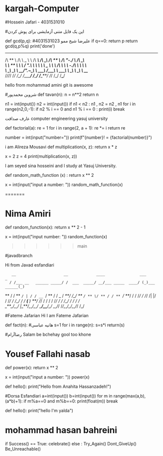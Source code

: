 # kargah-Computer





#Hossein Jafari - 4031531010

#این یک فایل متنی آزمایشی برای پوش کردن




def gcd(p,q):
#علیرضا شیخ ممو 4031531023
if q==0: return p
return gcd(q,p%q)
print('done')







---

/\ ** \ /\ \ _ \ \ /\ _**\ /\ **\_\ /\ ** \ /\ "-./ \ /\ **\_\  
\ \ ** \ \ \ \/ ".\ \ \ \ **\ \ \_** \ \ \ \/\ \ \ \ \-./\ \ \ \ **\  
 \ \_\ \_\ \ \_\_/".~\_\ \ \_\_\_**\ \/\_\_**\_\ \ \_\_\_**\ \ \_\ \ \_\ \ \_\_**_\
\/_/\/_/ \/_/ \/\_/ \/\_\_\_**/ \/**\_**/ \/**\_**/ \/_/ \/_/ \/**\_**/

hello from mohammad amini
git is awesome








#شروین محمدپور
def tavan(n):
n = n\*\*2
return n










n1 = int(input())
n2 = int(input())
if n1 < n2 :
n1 , n2 = n2 , n1
for i in range(n2,0,-1):
if n2 % i == 0 and n1 % i == 0 :
print(i)
break







عارف صداقت
computer engineering yasuj university

def factorial(a):
re = 1
for i in range(2, a + 1):
re \*= i
return re

number = int(input("number="))
print(f"{number}! = {factorial(number)}")






i am Alireza Mousavi
def multiplication(x, z):
return x \* z

x = 2
z = 4
print(multiplication(x, z))








I am seyed sina hosseini and I study at Yasuj University.

def random_math_function (x) :
return x \*\* 2

x = int(input("input a number: "))
random_math_function(x)

=======







# Nima Amiri

def random_function(x):
return x \*\* 2 - 1

x = int(input("input number: "))
random_function(x)

> > > > > > main







#javadbranch

Hi from Javad esfandiari

       __                      __             ____                ___            _
      / /___ __   ______ _____/ /  ___  _____/ __/___ _____  ____/ (_)___ ______(_)

** / / ** `/ | / / __ `/ ** / / _ \/ _**/ /\_/ ** `/ ** \/ ** / / ** `/ **_/ /
/ /_/ / /_/ /| |/ / /_/ / /\_/ / / **(** ) **/ /_/ / / / / /_/ / / /\_/ / / / /  
\_**\_/\__,_/ |\_**/\__,_/\__,_/ \_**/\_\_**/\_/ \__,_/_/ /_/\__,_/\_/\__,_/_/ /_/








#Fateme Jafarian
Hi I am Fateme Jafarian










def fact(n):
#هانیه عباسی
s=1
for i in range(n):
s=s\*i
return(s)








#رضاآرام
Salam be bchehay gool too khone






# Yousef Fallahi nasab

def power(x):
      return x ** 2

x = int(input("input a number: "))
power(x)










def hello():
    print("Hello from Anahita Hassanzadeh!")










#Dorsa Esfandiari
a=int(input())
b=int(input())
for m in range(max(a,b),(a*b)+1):
    if m%a==0 and m%b==0:
        print(float(m))
        break









def hello():
    print("hello I'm yalda")

        





# mohammad hasan bahreini
if Success() == True:
    celebrate()
else :
    Try_Again()
    Dont_GiveUp()
    Be_Unreachable()